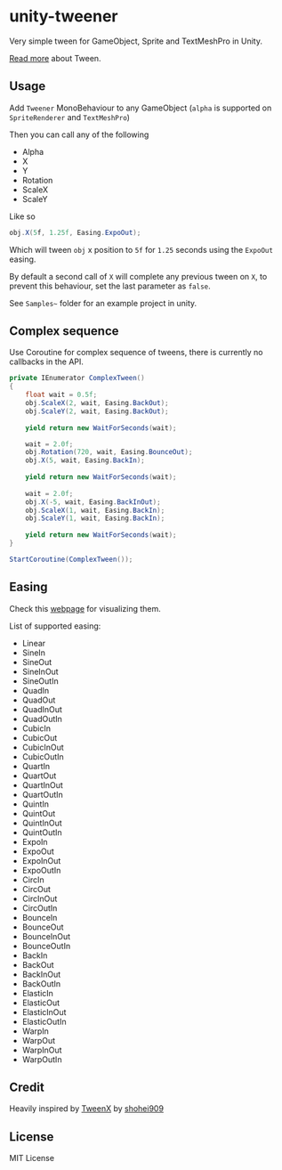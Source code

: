 # unity-tweener
Very simple tween for GameObject, Sprite and TextMeshPro in Unity.

[Read more](http://robertpenner.com/easing/) about Tween.

## Usage
Add `Tweener` MonoBehaviour to any GameObject (`alpha` is supported on `SpriteRenderer` and `TextMeshPro`)

Then you can call any of the following

- Alpha
- X
- Y
- Rotation
- ScaleX
- ScaleY

Like so
```csharp
obj.X(5f, 1.25f, Easing.ExpoOut);
```
Which will tween `obj` x position to `5f` for `1.25` seconds using the `ExpoOut` easing.

By default a second call of `X` will complete any previous tween on `X`, to prevent this behaviour, set the last parameter as `false`.

See `Samples~` folder for an example project in unity.

## Complex sequence
Use Coroutine for complex sequence of tweens, there is currently no callbacks in the API.
```csharp
private IEnumerator ComplexTween()
{
    float wait = 0.5f;
    obj.ScaleX(2, wait, Easing.BackOut);
    obj.ScaleY(2, wait, Easing.BackOut);
    
    yield return new WaitForSeconds(wait);

    wait = 2.0f;
    obj.Rotation(720, wait, Easing.BounceOut);
    obj.X(5, wait, Easing.BackIn);
    
    yield return new WaitForSeconds(wait);
    
    wait = 2.0f;
    obj.X(-5, wait, Easing.BackInOut);
    obj.ScaleX(1, wait, Easing.BackIn);
    obj.ScaleY(1, wait, Easing.BackIn);
    
    yield return new WaitForSeconds(wait);
}

StartCoroutine(ComplexTween());
```

## Easing
Check this [webpage](https://easings.net/en) for visualizing them.

List of supported easing:
- Linear
- SineIn
- SineOut
- SineInOut
- SineOutIn
- QuadIn
- QuadOut
- QuadInOut
- QuadOutIn
- CubicIn
- CubicOut
- CubicInOut
- CubicOutIn
- QuartIn
- QuartOut
- QuartInOut
- QuartOutIn
- QuintIn
- QuintOut
- QuintInOut
- QuintOutIn
- ExpoIn
- ExpoOut
- ExpoInOut
- ExpoOutIn
- CircIn
- CircOut
- CircInOut
- CircOutIn
- BounceIn
- BounceOut
- BounceInOut
- BounceOutIn
- BackIn
- BackOut
- BackInOut
- BackOutIn
- ElasticIn
- ElasticOut
- ElasticInOut
- ElasticOutIn
- WarpIn
- WarpOut
- WarpInOut
- WarpOutIn

## Credit
Heavily inspired by [TweenX](https://github.com/shohei909/tweenx) by [shohei909](https://github.com/shohei909)

## License
MIT License